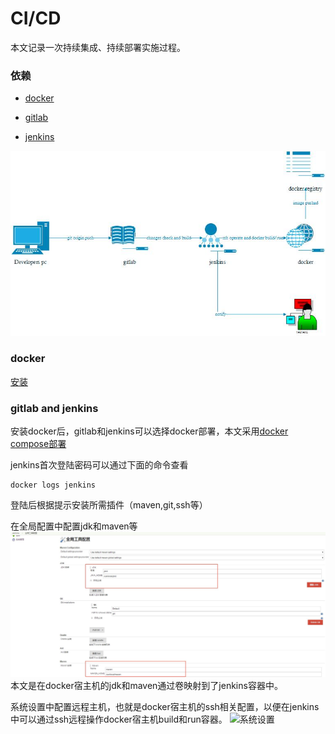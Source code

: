 # CI/CD
本文记录一次持续集成、持续部署实施过程。
### 依赖

+ [docker](https://www.docker.com/)

+ [gitlab](https://about.gitlab.com/)

+ [jenkins](https://jenkins.io/)

![structure](https://github.com/wanmbv/docker-gitlab-jenkins/blob/master/structure.jpg)

### docker
[安装](https://github.com/wanmbv/docker_practice/blob/master/install/centos.md)

### gitlab and jenkins
安装docker后，gitlab和jenkins可以选择docker部署，本文采用[docker compose部署](https://github.com/wanmbv/docker-gitlab-jenkins/blob/master/docker-compose.yml)

jenkins首次登陆密码可以通过下面的命令查看

    docker logs jenkins
 
登陆后根据提示安装所需插件（maven,git,ssh等）

在全局配置中配置jdk和maven等
![全局配置](https://github.com/wanmbv/docker-gitlab-jenkins/blob/master/%E5%85%A8%E5%B1%80%E9%85%8D%E7%BD%AE%E5%B7%A5%E5%85%B7.jpg)
本文是在docker宿主机的jdk和maven通过卷映射到了jenkins容器中。

系统设置中配置远程主机，也就是docker宿主机的ssh相关配置，以便在jenkins中可以通过ssh远程操作docker宿主机build和run容器。
![系统设置]()
